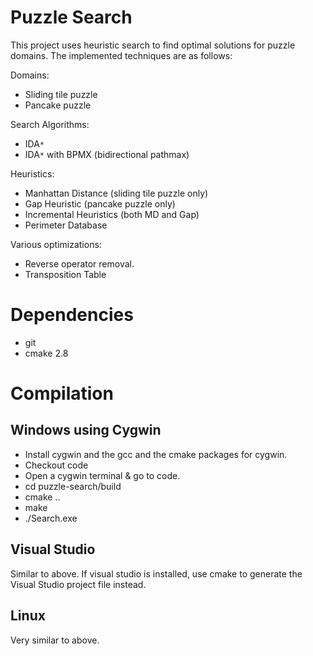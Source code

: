 # Puzzle Search #

This project uses heuristic search to find optimal solutions for puzzle domains.  The implemented techniques are as follows:

Domains:
  * Sliding tile puzzle
  * Pancake puzzle

Search Algorithms:
  * IDA`*`
  * IDA`*` with BPMX (bidirectional pathmax)

Heuristics:
  * Manhattan Distance (sliding tile puzzle only)
  * Gap Heuristic (pancake puzzle only)
  * Incremental Heuristics (both MD and Gap)
  * Perimeter Database

Various optimizations:
  * Reverse operator removal.
  * Transposition Table

# Dependencies #
  * git
  * cmake 2.8

# Compilation #

## Windows using Cygwin ##

  * Install cygwin and the gcc and the cmake packages for cygwin.
  * Checkout code
  * Open a cygwin terminal & go to code.
  * cd puzzle-search/build
  * cmake ..
  * make
  * ./Search.exe

## Visual Studio ##

Similar to above.  If visual studio is installed, use cmake to generate the Visual Studio project file instead.

## Linux ##

Very similar to above.